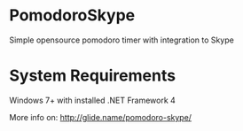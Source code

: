 PomodoroSkype
=============

Simple opensource pomodoro timer with integration to Skype

System Requirements
====================
Windows 7+ with installed .NET Framework 4


More info on: http://glide.name/pomodoro-skype/